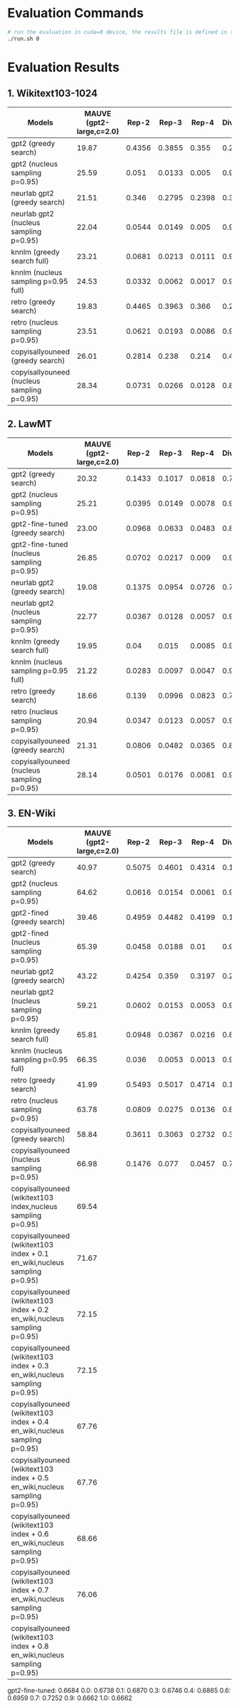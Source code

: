# Evaluation Commands

```bash
# run the evaluation in cuda=0 device, the results file is defined in the run.sh file
./run.sh 0
```

# Evaluation Results

## 1. Wikitext103-1024

| Models | MAUVE (gpt2-large,c=2.0) | Rep-2 | Rep-3 | Rep-4 | Diversity | Coherence |
| - | - | - | - | - | - | - |
| gpt2 (greedy search)                       | 19.87 | 0.4356 | 0.3855 | 0.355 | 0.2237 | -0.74 | 
| gpt2 (nucleus sampling p=0.95)             | 25.59 | 0.051 | 0.0133 | 0.005 | 0.9322 | -3.65 | 
| neurlab gpt2 (greedy search)               | 21.51 | 0.346 | 0.2795 | 0.2398 | 0.3583 | -1.34 |
| neurlab gpt2 (nucleus sampling p=0.95)     | 22.04 | 0.0544 | 0.0149 | 0.005 | 0.9268 | -3.72  |
| knnlm (greedy search full)                 | 23.21 | 0.0681 | 0.0213 | 0.0111 | 0.9019 | -4.00  |
| knnlm (nucleus sampling p=0.95 full)       | 24.53 | 0.0332 | 0.0062 | 0.0017 | 0.9592 | -4.65  |
| retro (greedy search)                      | 19.83 | 0.4465 | 0.3963 | 0.366 | 0.2119 | -0.74 |
| retro (nucleus sampling p=0.95)            | 23.51 | 0.0621 | 0.0193 | 0.0086 | 0.9119 | -3.63 |
| copyisallyouneed (greedy search)           | 26.01 | 0.2814 | 0.238 | 0.214 | 0.4303 | -1.73 |
| copyisallyouneed (nucleus sampling p=0.95) | 28.34 | 0.0731 | 0.0266 | 0.0128 | 0.8907 | -2.91 |


## 2. LawMT

| Models | MAUVE (gpt2-large,c=2.0) | Rep-2 | Rep-3 | Rep-4 | Diversity | Coherence |
| - | - | - | - | - | - | - |
| gpt2 (greedy search)                       | 20.32 | 0.1433 | 0.1017 | 0.0818 | 0.7066 |-0.64 |
| gpt2 (nucleus sampling p=0.95)             | 25.21 | 0.0395 | 0.0149 | 0.0078 | 0.9388 | -3.61 |
| gpt2-fine-tuned (greedy search)            | 23.00 | 0.0968 | 0.0633 | 0.0483 | 0.8052 | -0.88 |
| gpt2-fine-tuned (nucleus sampling p=0.95)  | 26.85 | 0.0702 | 0.0217 | 0.009 | 0.9014 | -3.33 |
| neurlab gpt2 (greedy search)               | 19.08 | 0.1375 | 0.0954 | 0.0726 | 0.7236 | -1.20  |
| neurlab gpt2 (nucleus sampling p=0.95)     | 22.77 | 0.0367 | 0.0128 | 0.0057 | 0.9456 | -3.92 |
| knnlm (greedy search full)                 | 19.95 | 0.04 | 0.015 | 0.0085 | 0.9376 | -4.64 |
| knnlm (nucleus sampling p=0.95 full)       | 21.22 | 0.0283 | 0.0097 | 0.0047 | 0.9577 | -5.05 |
| retro (greedy search)                      | 18.66 | 0.139 | 0.0996 | 0.0823 | 0.7114 | -0.67 |
| retro (nucleus sampling p=0.95)            | 20.94 | 0.0347 | 0.0123 | 0.0057 | 0.948 | -4.18  |
| copyisallyouneed (greedy search)           | 21.31 | 0.0806 | 0.0482 | 0.0365 | 0.8432 | -1.51 |
| copyisallyouneed (nucleus sampling p=0.95) | 28.14 | 0.0501 | 0.0176 | 0.0081 | 0.9256 | -2.78 |

## 3. EN-Wiki

| Models | MAUVE (gpt2-large,c=2.0) | Rep-2 | Rep-3 | Rep-4 | Diversity | Coherence |
| - | - | - | - | - | - | - |
| gpt2 (greedy search)                         | 40.97 | 0.5075 | 0.4601 | 0.4314 | 0.1512 | -0.81 |
| gpt2 (nucleus sampling p=0.95)               | 64.62 | 0.0616 | 0.0154 | 0.0061 | 0.9183 | -3.55 |
| gpt2-fined (greedy search)                   | 39.46 | 0.4959 | 0.4482 | 0.4199 | 0.1614 | -0.72 |
| gpt2-fined (nucleus sampling p=0.95)         | 65.39 | 0.0458 | 0.0188 | 0.01   | 0.9268 | -2.67 |
| neurlab gpt2 (greedy search)                 | 43.22 | 0.4254 | 0.359  | 0.3197 | 0.2505 | -1.29 |
| neurlab gpt2 (nucleus sampling p=0.95)       | 59.21 | 0.0602 | 0.0153 | 0.0053 | 0.9204 | -3.88 | 
| knnlm (greedy search full)                   | 65.81 | 0.0948 | 0.0367 | 0.0216 | 0.8531 | -3.85 |
| knnlm (nucleus sampling p=0.95 full)         | 66.35 | 0.036  | 0.0053 | 0.0013 | 0.9576 | -4.68 |
| retro (greedy search)                        | 41.99 | 0.5493 | 0.5017 | 0.4714 | 0.1187 | -0.80 |
| retro (nucleus sampling p=0.95)              | 63.78 | 0.0809 | 0.0275 | 0.0136 | 0.8817 | -3.54 |
| copyisallyouneed (greedy search)             | 58.84 | 0.3611 | 0.3063 | 0.2732 | 0.3221 | -1.65 |
| copyisallyouneed (nucleus sampling p=0.95)   | 66.98 | 0.1476 | 0.077  | 0.0457 | 0.7508 | -2.58 |
| copyisallyouneed (wikitext103 index,nucleus sampling p=0.95)   | 69.54 |  |   |  |  |  |
| copyisallyouneed (wikitext103 index + 0.1 en_wiki,nucleus sampling p=0.95)   | 71.67 |  |   |  |  |  |
| copyisallyouneed (wikitext103 index + 0.2 en_wiki,nucleus sampling p=0.95)   | 72.15 |  |   |  |  |  |
| copyisallyouneed (wikitext103 index + 0.3 en_wiki,nucleus sampling p=0.95)   | 72.15 |  |   |  |  |  |
| copyisallyouneed (wikitext103 index + 0.4 en_wiki,nucleus sampling p=0.95)   | 67.76 |  |   |  |  |  |
| copyisallyouneed (wikitext103 index + 0.5 en_wiki,nucleus sampling p=0.95)   | 67.76 |  |   |  |  |  |
| copyisallyouneed (wikitext103 index + 0.6 en_wiki,nucleus sampling p=0.95)   | 68.66 |  |   |  |  |  |
| copyisallyouneed (wikitext103 index + 0.7 en_wiki,nucleus sampling p=0.95)   | 76.06 |  |   |  |  |  |
| copyisallyouneed (wikitext103 index + 0.8 en_wiki,nucleus sampling p=0.95)   |  |  |   |  |  |  |


gpt2-fine-tuned: 0.6684
0.0: 0.6738
0.1: 0.6870
0.3: 0.6746
0.4: 0.6865
0.6: 0.6959
0.7: 0.7252
0.9: 0.6662
1.0: 0.6662

